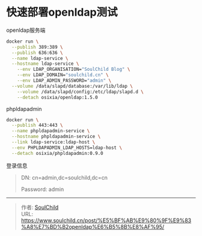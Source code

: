 # 快速部署openldap测试


<!--more-->

openldap服务端
```bash
docker run \
  --publish 389:389 \
  --publish 636:636 \
  --name ldap-service \
  --hostname ldap-service \
	--env LDAP_ORGANISATION="SoulChild Blog" \
	--env LDAP_DOMAIN="soulchild.cn" \
	--env LDAP_ADMIN_PASSWORD="admin" \
  --volume /data/slapd/database:/var/lib/ldap \
	--volume /data/slapd/config:/etc/ldap/slapd.d \
	--detach osixia/openldap:1.5.0
```

phpldapadmin
```bash
docker run \
  --publish 443:443 \
  --name phpldapadmin-service \
  --hostname phpldapadmin-service \
  --link ldap-service:ldap-host \
  --env PHPLDAPADMIN_LDAP_HOSTS=ldap-host \
  --detach osixia/phpldapadmin:0.9.0
```

登录信息
> DN: cn=admin,dc=soulchild,dc=cn
> 
> Password: admin

---

> 作者: [SoulChild](https://www.soulchild.cn)  
> URL: https://www.soulchild.cn/post/%E5%BF%AB%E9%80%9F%E9%83%A8%E7%BD%B2openldap%E6%B5%8B%E8%AF%95/  


